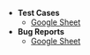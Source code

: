 - <b>Test Cases</b>
  - [Google Sheet](https://docs.google.com/spreadsheets/d/1pUimzBylRx5o2p6wPOUP_jNaPEa4Bh_aKJt38TzLo80/edit?usp=sharing)
- <b>Bug Reports</b>
  - [Google Sheet](https://docs.google.com/spreadsheets/d/1PQ4AwoG33Hrue1Z5N-BcboCoDRNupXujqc5JR_sI6tY/edit?usp=sharing)
